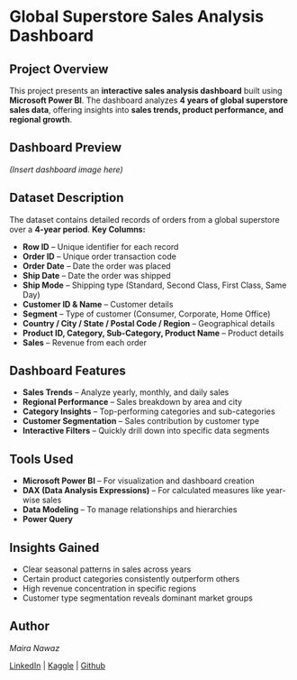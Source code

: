 # Global Superstore Sales Analysis Dashboard

## Project Overview

This project presents an **interactive sales analysis dashboard** built using **Microsoft Power BI**.
The dashboard analyzes **4 years of global superstore sales data**, offering insights into **sales trends, product performance, and regional growth**.

## Dashboard Preview

*(Insert dashboard image here)*

## Dataset Description

The dataset contains detailed records of orders from a global superstore over a **4-year period**.
**Key Columns:**

* **Row ID** – Unique identifier for each record
* **Order ID** – Unique order transaction code
* **Order Date** – Date the order was placed
* **Ship Date** – Date the order was shipped
* **Ship Mode** – Shipping type (Standard, Second Class, First Class, Same Day)
* **Customer ID & Name** – Customer details
* **Segment** – Type of customer (Consumer, Corporate, Home Office)
* **Country / City / State / Postal Code / Region** – Geographical details
* **Product ID, Category, Sub-Category, Product Name** – Product details
* **Sales** – Revenue from each order

## Dashboard Features

* **Sales Trends** – Analyze yearly, monthly, and daily sales
* **Regional Performance** – Sales breakdown by area and city
* **Category Insights** – Top-performing categories and sub-categories
* **Customer Segmentation** – Sales contribution by customer type
* **Interactive Filters** – Quickly drill down into specific data segments

## Tools Used

* **Microsoft Power BI** – For visualization and dashboard creation
* **DAX (Data Analysis Expressions)** – For calculated measures like year-wise sales
* **Data Modeling** – To manage relationships and hierarchies
* **Power Query**


## Insights Gained

* Clear seasonal patterns in sales across years
* Certain product categories consistently outperform others
* High revenue concentration in specific regions
* Customer type segmentation reveals dominant market groups


##  Author

*Maira Nawaz*

[LinkedIn](https://www.linkedin.com/in/mairanawaz/) | [Kaggle](https://www.kaggle.com/mairanawaz) | [Github](https://github.com/Maira-Nawaz)
